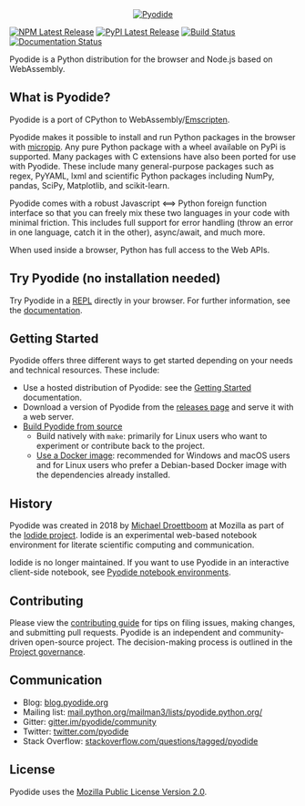 <div align="center">
  <a href="https://github.com/pyodide/pyodide">
  <img src="./docs/_static/img/pyodide-logo-readme.png" alt="Pyodide">
  </a>
</div>

[![NPM Latest Release](https://img.shields.io/npm/v/pyodide)](https://www.npmjs.com/package/pyodide)
[![PyPI Latest Release](https://img.shields.io/pypi/v/micropip.svg)](https://pypi.org/project/micropip/)
[![Build Status](https://circleci.com/gh/pyodide/pyodide.png)](https://circleci.com/gh/pyodide/pyodide)
[![Documentation Status](https://readthedocs.org/projects/pyodide/badge/?version=stable)](https://pyodide.readthedocs.io/?badge=stable)

Pyodide is a Python distribution for the browser and Node.js based on WebAssembly.

## What is Pyodide?

Pyodide is a port of CPython to WebAssembly/[Emscripten](https://emscripten.org/).

Pyodide makes it possible to install and run Python packages in the browser with
[micropip](https://pyodide.org/en/stable/usage/api/micropip-api.html). Any pure
Python package with a wheel available on PyPi is supported. Many packages with C
extensions have also been ported for use with Pyodide. These include many
general-purpose packages such as regex, PyYAML, lxml and scientific Python
packages including NumPy, pandas, SciPy, Matplotlib, and scikit-learn.

Pyodide comes with a robust Javascript ⟺ Python foreign function interface so
that you can freely mix these two languages in your code with minimal
friction. This includes full support for error handling (throw an error in one
language, catch it in the other), async/await, and much more.

When used inside a browser, Python has full access to the Web APIs.

## Try Pyodide (no installation needed)

Try Pyodide in a
[REPL](https://pyodide.org/en/stable/console.html) directly in
your browser. For further information, see the
[documentation](https://pyodide.org/en/stable/).

## Getting Started

Pyodide offers three different ways to get started depending on your needs and
technical resources. These include:

- Use a hosted distribution of Pyodide: see the [Getting
  Started](https://pyodide.org/en/stable/usage/quickstart.html) documentation.
- Download a version of Pyodide from the [releases
  page](https://github.com/pyodide/pyodide/releases/) and serve it
  with a web server.
- [Build Pyodide from source](https://pyodide.org/en/stable/development/building-from-sources.html)
  - Build natively with `make`: primarily for Linux users who want to
    experiment or contribute back to the project.
  - [Use a Docker image](https://pyodide.org/en/stable/development/building-from-sources.html#using-docker):
    recommended for Windows and macOS users and for Linux users who prefer a
    Debian-based Docker image with the dependencies already installed.

## History

Pyodide was created in 2018 by [Michael Droettboom](https://github.com/mdboom)
at Mozilla as part of the [Iodide
project](https://github.com/iodide-project/iodide). Iodide is an experimental
web-based notebook environment for literate scientific computing and
communication.

Iodide is no longer maintained. If you want to use Pyodide in an interactive
client-side notebook, see [Pyodide notebook
environments](https://pyodide.org/en/stable/project/related-projects.html#notebook-environments-ides-repls).

## Contributing

Please view the [contributing
guide](https://pyodide.org/en/stable/development/contributing.html) for tips
on filing issues, making changes, and submitting pull requests. Pyodide is an
independent and community-driven open-source project. The decision-making
process is outlined in the [Project
governance](https://pyodide.org/en/stable/project/governance.html).

## Communication

- Blog: [blog.pyodide.org](https://blog.pyodide.org/)
- Mailing list: [mail.python.org/mailman3/lists/pyodide.python.org/](https://mail.python.org/mailman3/lists/pyodide.python.org/)
- Gitter: [gitter.im/pyodide/community](https://gitter.im/pyodide/community)
- Twitter: [twitter.com/pyodide](https://twitter.com/pyodide)
- Stack Overflow: [stackoverflow.com/questions/tagged/pyodide](https://stackoverflow.com/questions/tagged/pyodide)

## License

Pyodide uses the [Mozilla Public License Version
2.0](https://choosealicense.com/licenses/mpl-2.0/).
